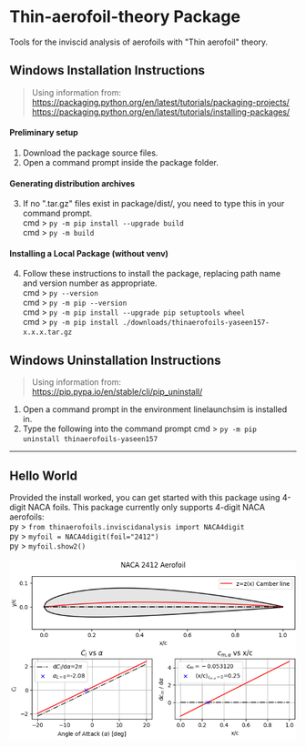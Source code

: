 # Thin-aerofoil-theory Package

Tools for the inviscid analysis of aerofoils with "Thin aerofoil" theory.

## Windows Installation Instructions
> Using information from:<br>
> https://packaging.python.org/en/latest/tutorials/packaging-projects/<br>
> https://packaging.python.org/en/latest/tutorials/installing-packages/<br>
#### Preliminary setup
1. Download the package source files.
2. Open a command prompt inside the package folder.

#### Generating distribution archives
3. If no ".tar.gz" files exist in package/dist/, you need to type this in your command prompt.<br>
cmd > `py -m pip install --upgrade build`<br>
cmd > `py -m build`<br>

#### Installing a Local Package (without venv)
4. Follow these instructions to install the package, replacing path name and version number as appropriate.<br>
cmd > `py --version`<br>
cmd > `py -m pip --version`<br>
cmd > `py -m pip install --upgrade pip setuptools wheel`<br>
cmd > `py -m pip install ./downloads/thinaerofoils-yaseen157-x.x.x.tar.gz`<br>

## Windows Uninstallation Instructions
> Using information from:<br>
> https://pip.pypa.io/en/stable/cli/pip_uninstall/<br>
1. Open a command prompt in the environment linelaunchsim is installed in.<br>
2. Type the following into the command prompt
cmd > `py -m pip uninstall thinaerofoils-yaseen157`<br>

---

## Hello World
Provided the install worked, you can get started with this package using 4-digit NACA foils.
This package currently only supports 4-digit NACA aerofoils:<br>
py > `from thinaerofoils.inviscidanalysis import NACA4digit`<br>
py > `myfoil = NACA4digit(foil="2412")`<br>
py > `myfoil.show2()`<br>
<br>
![NACA2412 demonstrative plot](./docs/images/demo_2412.png)
